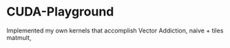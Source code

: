 # CUDA-Playground
Implemented my own kernels that accomplish Vector Addiction, naive + tiles matmult, 

